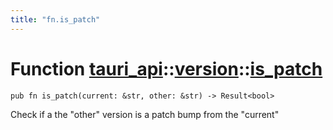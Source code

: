 ```yaml
---
title: "fn.is_patch"
---
```


# Function [tauri_api](/docs/api/rust/tauri_api/../index.html)::​[version](/docs/api/rust/tauri_api/index.html)::​[is_patch](/docs/api/rust/tauri_api/)

    pub fn is_patch(current: &str, other: &str) -> Result<bool>

Check if a the "other" version is a patch bump from the "current"

